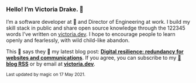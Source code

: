 ### Hello! I’m Victoria Drake. 👋

I’m a software developer at 💜 and Director of Engineering at work. I build my skill stack in public and share open source knowledge through the 122345 words I’ve written on [victoria.dev](https://victoria.dev). I hope to encourage people to learn openly and fearlessly, with wild child-like abandon.

This 💩 says they 🤷 my latest blog post: **[Digital resilience: redundancy for websites and communications](https://victoria.dev/blog/digital-resilience-redundancy-for-websites-and-communications/)**. If you agree, you can subscribe to my [📡 **blog RSS**](https://victoria.dev/index.xml) or by email at [**victoria.dev**](https://victoria.dev).

<sub>Last updated by magic on 17 May 2021.</sub>
